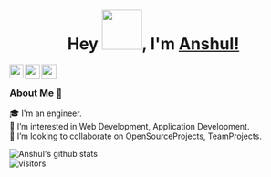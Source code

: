 ##  <h1 align="center"> Hey <img src="https://www.pngmart.com/files/21/Hello-Vector-PNG-Image.png" width="70px">, I'm [Anshul!](https://anshulmalviya1.github.io) </h1>

<a href="https://www.linkedin.com/in/anshul-malviya-b21359201/">
  <img align="left" width="24px" src="https://cdn.jsdelivr.net/npm/simple-icons@v3/icons/linkedin.svg"  />
</a>
<a href="https://www.instagram.com/anshul_king_malviya/">
  <img align="left" width="26px" src="https://cdn.jsdelivr.net/npm/simple-icons@v3/icons/instagram.svg" />
</a>
<a href="mailto:anshulkingmalviya@gmail.com">
  <img align="left" width="26px" src="https://cdn.jsdelivr.net/npm/simple-icons@v3/icons/gmail.svg" />
</a>

<br />

### About Me 🚀
🎓 I'm an engineer. </br>
🌱 I’m interested in Web Development, Application Development. </br>
💞️ I’m looking to collaborate on OpenSourceProjects, TeamProjects. </br>


![Anshul's github stats](https://github-readme-stats.vercel.app/api?username=anshulmalviya1&show_icons=true&hide_border=true)
<br />
![visitors](https://visitor-badge.laobi.icu/badge?page_id=anshulmalviya1.anshulmalviya1)
